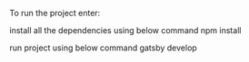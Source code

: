 To run the project enter:

install all the dependencies using below command
npm install

run project using below command
gatsby develop
